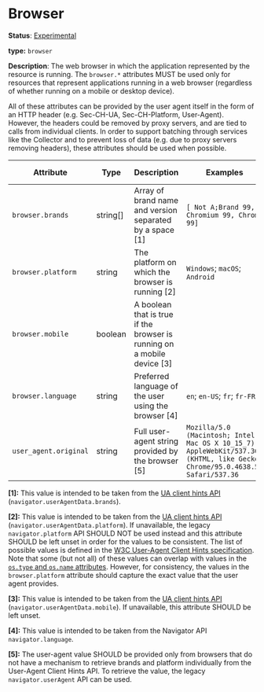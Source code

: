 # Browser

**Status**: [Experimental][DocumentStatus]

**type:** `browser`

**Description**: The web browser in which the application represented by the resource is running. The `browser.*` attributes MUST be used only for resources that represent applications running in a web browser (regardless of whether running on a mobile or desktop device).

All of these attributes can be provided by the user agent itself in the form of an HTTP header (e.g. Sec-CH-UA, Sec-CH-Platform, User-Agent). However, the headers could be removed by proxy servers, and are tied to calls from individual clients. In order to support batching through services like the Collector and to prevent loss of data (e.g. due to proxy servers removing headers), these attributes should be used when possible.

<!-- semconv browser -->
| Attribute  | Type | Description  | Examples  | Requirement Level |
|---|---|---|---|---|
| `browser.brands` | string[] | Array of brand name and version separated by a space [1] | `[ Not A;Brand 99, Chromium 99, Chrome 99]` | Recommended |
| `browser.platform` | string | The platform on which the browser is running [2] | `Windows`; `macOS`; `Android` | Recommended |
| `browser.mobile` | boolean | A boolean that is true if the browser is running on a mobile device [3] |  | Recommended |
| `browser.language` | string | Preferred language of the user using the browser [4] | `en`; `en-US`; `fr`; `fr-FR` | Recommended |
| `user_agent.original` | string | Full user-agent string provided by the browser [5] | `Mozilla/5.0 (Macintosh; Intel Mac OS X 10_15_7) AppleWebKit/537.36 (KHTML, like Gecko) Chrome/95.0.4638.54 Safari/537.36` | Recommended |

**[1]:** This value is intended to be taken from the [UA client hints API](https://wicg.github.io/ua-client-hints/#interface) (`navigator.userAgentData.brands`).

**[2]:** This value is intended to be taken from the [UA client hints API](https://wicg.github.io/ua-client-hints/#interface) (`navigator.userAgentData.platform`). If unavailable, the legacy `navigator.platform` API SHOULD NOT be used instead and this attribute SHOULD be left unset in order for the values to be consistent.
The list of possible values is defined in the [W3C User-Agent Client Hints specification](https://wicg.github.io/ua-client-hints/#sec-ch-ua-platform). Note that some (but not all) of these values can overlap with values in the [`os.type` and `os.name` attributes](./os.md). However, for consistency, the values in the `browser.platform` attribute should capture the exact value that the user agent provides.

**[3]:** This value is intended to be taken from the [UA client hints API](https://wicg.github.io/ua-client-hints/#interface) (`navigator.userAgentData.mobile`). If unavailable, this attribute SHOULD be left unset.

**[4]:** This value is intended to be taken from the Navigator API `navigator.language`.

**[5]:** The user-agent value SHOULD be provided only from browsers that do not have a mechanism to retrieve brands and platform individually from the User-Agent Client Hints API. To retrieve the value, the legacy `navigator.userAgent` API can be used.
<!-- endsemconv -->

[DocumentStatus]: https://github.com/open-telemetry/opentelemetry-specification/tree/v1.22.0/specification/document-status.md

